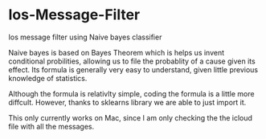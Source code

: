 # Ios-Message-Filter
Ios message filter using Naive bayes classifier

Naive bayes is based on Bayes Theorem which is helps us invent conditional probilities, allowing us to file the probablity of a cause given its effect. Its formula is generally very easy to understand, given little previous knowledge of statistics. 

Although the formula is relativlty simple, coding the formula is a little more diffcult. However, thanks to sklearns library we are able to just import it.

This only currently works on Mac, since I am only checking the the icloud file with all the messages. 
